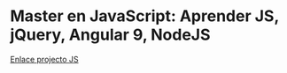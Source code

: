 
# Master en JavaScript: Aprender JS, jQuery, Angular 9, NodeJS

[Enlace projecto JS](http://rubenprojectojs.surge.sh/index.html)
















